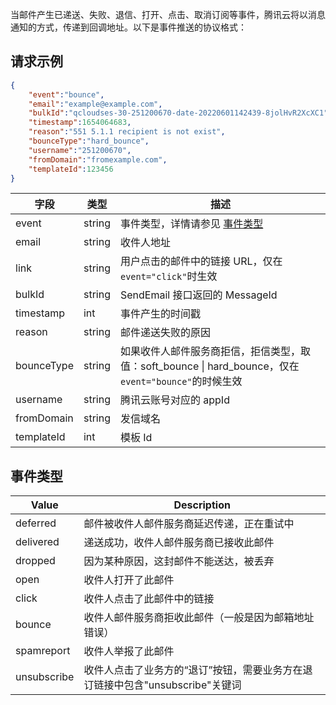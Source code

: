 当邮件产生已递送、失败、退信、打开、点击、取消订阅等事件，腾讯云将以消息通知的方式，传递到回调地址。以下是事件推送的协议格式：
## 请求示例
```json
{
    "event":"bounce",
    "email":"example@example.com",
    "bulkId":"qcloudses-30-251200670-date-20220601142439-8jolHvR2XcXC1",
    "timestamp":1654064683,
    "reason":"551 5.1.1 recipient is not exist",
    "bounceType":"hard_bounce",
    "username":"251200670",
    "fromDomain":"fromexample.com",
    "templateId":123456
}
```

| 字段         | 类型     | 描述                                                                                 |
| ---------- | ------ | ---------------------------------------------------------------------------------- |
| event      | string | 事件类型，详情请参见 [事件类型](https://intl.cloud.tencent.com/document/product/1084/39492) |
| email      | string | 收件人地址                                                                              |
| link       | string | 用户点击的邮件中的链接 URL，仅在`event="click"`时生效                                               |
| bulkId     | string | SendEmail 接口返回的 MessageId                                                          |
| timestamp  | int    | 事件产生的时间戳                                                                           |
| reason     | string | 邮件递送失败的原因                                                                          |
| bounceType | string | 如果收件人邮件服务商拒信，拒信类型，取值：soft\_bounce \| hard\_bounce，仅在`event="bounce"`的时候生效           |
| username   | string | 腾讯云账号对应的 appId                                                                      |
| fromDomain | string | 发信域名                                                                               |
| templateId | int    | 模板 Id                                                                               |

## 事件类型[](id:Event_Type)
Value|Description
--|--
deferred|邮件被收件人邮件服务商延迟传递，正在重试中
delivered|递送成功，收件人邮件服务商已接收此邮件
dropped|因为某种原因，这封邮件不能送达，被丢弃
open|收件人打开了此邮件
click|收件人点击了此邮件中的链接
bounce|收件人邮件服务商拒收此邮件（一般是因为邮箱地址错误）
spamreport|收件人举报了此邮件
unsubscribe|收件人点击了业务方的“退订”按钮，需要业务方在退订链接中包含"unsubscribe"关键词
